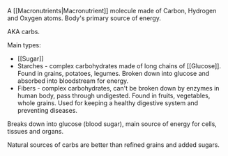 A [[Macronutrients|Macronutrient]] molecule made of Carbon, Hydrogen and Oxygen atoms.
Body's primary source of energy.

AKA carbs.

Main types:
- [[Sugar]]
- Starches - complex carbohydrates made of long chains of [[Glucose]]. Found in grains, potatoes, legumes. Broken down into glucose and absorbed into bloodstream for energy.
- Fibers - complex carbohydrates, can't be broken down by enzymes in human body, pass through undigested. Found in fruits, vegetables, whole grains. Used for keeping a healthy digestive system and preventing diseases.

Breaks down into glucose (blood sugar), main source of energy for cells, tissues and organs.

Natural sources of carbs are better than refined grains and added sugars.

